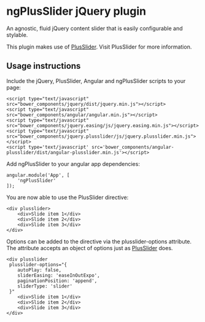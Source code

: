 # ngPlusSlider jQuery plugin

An agnostic, fluid jQuery content slider that is easily configurable and stylable.

This plugin makes use of [PlusSlider](https://github.com/JamyGolden/PlusSlider). Visit PlusSlider for more information.

## Usage instructions
Include the jQuery, PlusSlider, Angular and ngPlusSlider scripts to your page:
```
<script type="text/javascript" src="bower_components/jquery/dist/jquery.min.js"></script>
<script type="text/javascript" src="bower_components/angular/angular.min.js"></script>
<script type="text/javascript" src="bower_components/jquery.easing/js/jquery.easing.min.js"></script>
<script type="text/javascript" src="bower_components/jquery.plusslider/js/jquery.plusslider.min.js"></script>
<script type='text/javascript' src='bower_components/angular-plusslider/dist/angular-plusslider.min.js'></script>
```

Add ngPlusSlider to your angular app dependencies:
```
angular.module('App', [
    'ngPlusSlider'
]);
```

You are now able to use the PlusSlider directive:
```
<div plusslider>
    <div>Slide item 1</div>
    <div>Slide item 2</div>
    <div>Slide item 3</div>
</div>
```

Options can be added to the directive via the plusslider-options attribute. The attribute accepts an object of options just as [PlusSlider](https://github.com/JamyGolden/PlusSlider) does.
```
<div plusslider
 plusslider-options="{
    autoPlay: false,
    sliderEasing: 'easeInOutExpo',
    paginationPosition: 'append',
    sliderType: 'slider'
 }"
    <div>Slide item 1</div>
    <div>Slide item 2</div>
    <div>Slide item 3</div>
</div>
```

